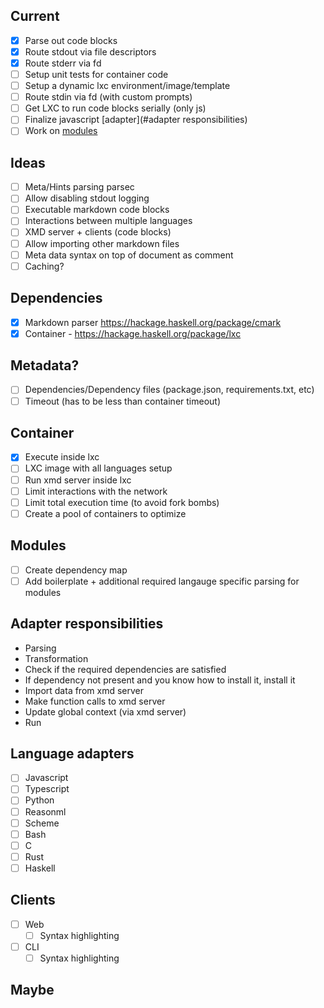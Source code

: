 ## Current
  - [X] Parse out code blocks
  - [X] Route stdout via file descriptors
  - [X] Route stderr via fd
  - [ ] Setup unit tests for container code
  - [ ] Setup a dynamic lxc environment/image/template
  - [ ] Route stdin via fd (with custom prompts)
  - [ ] Get LXC to run code blocks serially (only js)
  - [ ] Finalize javascript [adapter](#adapter responsibilities)
  - [ ] Work on [modules](#modules)

## Ideas
  - [ ] Meta/Hints parsing parsec
  - [ ] Allow disabling stdout logging
  - [ ] Executable markdown code blocks
  - [ ] Interactions between multiple languages
  - [ ] XMD server + clients (code blocks)
  - [ ] Allow importing other markdown files
  - [ ] Meta data syntax on top of document as comment
  - [ ] Caching?

## Dependencies
  - [X] Markdown parser https://hackage.haskell.org/package/cmark
  - [X] Container - https://hackage.haskell.org/package/lxc

## Metadata?
  - [ ] Dependencies/Dependency files (package.json, requirements.txt, etc)
  - [ ] Timeout (has to be less than container timeout)

## Container
  - [X] Execute inside lxc
  - [ ] LXC image with all languages setup
  - [ ] Run xmd server inside lxc
  - [ ] Limit interactions with the network
  - [ ] Limit total execution time (to avoid fork bombs)
  - [ ] Create a pool of containers to optimize

## Modules
  - [ ] Create dependency map
  - [ ] Add boilerplate + additional required langauge specific parsing for modules

## Adapter responsibilities
  - Parsing
  - Transformation
  - Check if the required dependencies are satisfied
  - If dependency not present and you know how to install it, install it
  - Import data from xmd server
  - Make function calls to xmd server
  - Update global context (via xmd server)
  - Run

## Language adapters
  - [ ] Javascript
  - [ ] Typescript
  - [ ] Python
  - [ ] Reasonml
  - [ ] Scheme
  - [ ] Bash
  - [ ] C
  - [ ] Rust
  - [ ] Haskell

## Clients
  - [ ] Web
    - [ ] Syntax highlighting
  - [ ] CLI
    - [ ] Syntax highlighting

## Maybe
